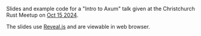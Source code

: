 Slides and example code for a "Intro to Axum" talk given at the Christchurch Rust Meetup on [Oct 15 2024](https://www.meetup.com/christchurch-rustlang-meetup-group/events/303474521/?eventOrigin=group_past_events).

The slides use [Reveal.js](https://revealjs.com/) and are viewable in web browser.
